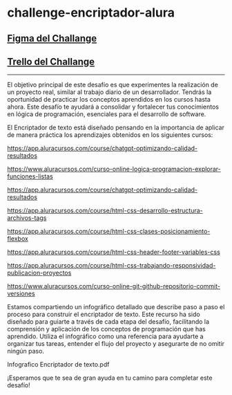 # challenge-encriptador-alura


## [Figma del Challange](https://www.figma.com/design/j5P225zLIDNPg2dW6bAWGn/Alura-Challenge---Desaf%C3%ADo-1---L%C3%B3gica-(Copy)?node-id=0-1&t=8kksAh0adfBmXIVC-0)

## [Trello del Challange](https://trello.com/b/aKO2eVrq/trello-challange)
---

El objetivo principal de este desafío es que experimentes la realización de un proyecto real, similar al trabajo diario de un desarrollador. Tendrás la oportunidad de practicar los conceptos aprendidos en los cursos hasta ahora. Este desafío te ayudará a consolidar y fortalecer tus conocimientos en lógica de programación, esenciales para el desarrollo de software.

El Encriptador de texto está diseñado pensando en la importancia de aplicar de manera práctica los aprendizajes obtenidos en los siguientes cursos:

https://app.aluracursos.com/course/chatgpt-optimizando-calidad-resultados

https://www.aluracursos.com/curso-online-logica-programacion-explorar-funciones-listas

https://app.aluracursos.com/course/chatgpt-optimizando-calidad-resultados

https://app.aluracursos.com/course/html-css-desarrollo-estructura-archivos-tags

https://app.aluracursos.com/course/html-css-clases-posicionamiento-flexbox

https://app.aluracursos.com/course/html-css-header-footer-variables-css

https://app.aluracursos.com/course/html-css-trabajando-responsividad-publicacion-proyectos

https://www.aluracursos.com/curso-online-git-github-repositorio-commit-versiones


Estamos compartiendo un infográfico detallado que describe paso a paso el proceso para construir el encriptador de texto. Este recurso ha sido diseñado para guiarte a través de cada etapa del desafío, facilitando la comprensión y aplicación de los conceptos de programación que has aprendido. Utiliza el infográfico como una referencia para ayudarte a organizar tus tareas, entender el flujo del proyecto y asegurarte de no omitir ningún paso.

Infografico Encriptador de texto.pdf

¡Esperamos que te sea de gran ayuda en tu camino para completar este desafío!

